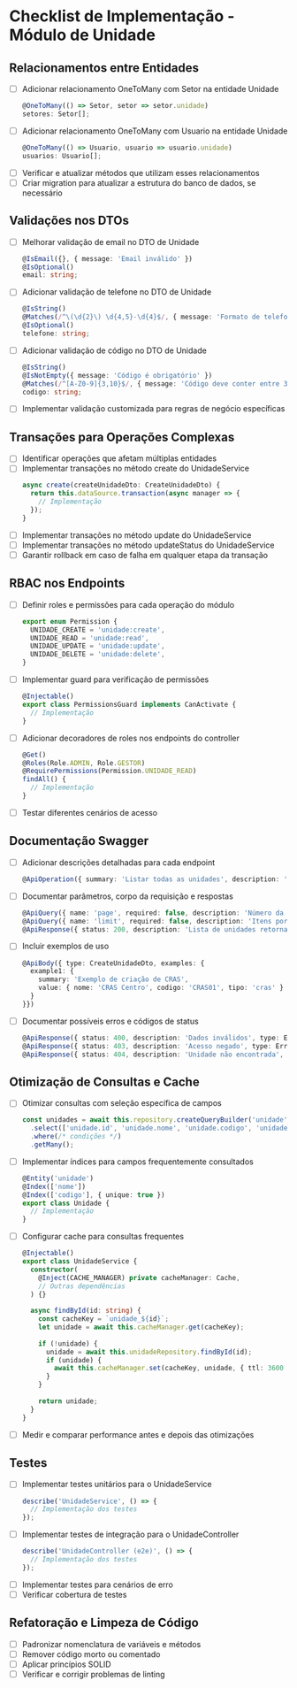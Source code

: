 # Checklist de Implementação - Módulo de Unidade

## Relacionamentos entre Entidades

- [ ] Adicionar relacionamento OneToMany com Setor na entidade Unidade
  ```typescript
  @OneToMany(() => Setor, setor => setor.unidade)
  setores: Setor[];
  ```
- [ ] Adicionar relacionamento OneToMany com Usuario na entidade Unidade
  ```typescript
  @OneToMany(() => Usuario, usuario => usuario.unidade)
  usuarios: Usuario[];
  ```
- [ ] Verificar e atualizar métodos que utilizam esses relacionamentos
- [ ] Criar migration para atualizar a estrutura do banco de dados, se necessário

## Validações nos DTOs

- [ ] Melhorar validação de email no DTO de Unidade
  ```typescript
  @IsEmail({}, { message: 'Email inválido' })
  @IsOptional()
  email: string;
  ```
- [ ] Adicionar validação de telefone no DTO de Unidade
  ```typescript
  @IsString()
  @Matches(/^\(\d{2}\) \d{4,5}-\d{4}$/, { message: 'Formato de telefone inválido. Use (XX) XXXXX-XXXX' })
  @IsOptional()
  telefone: string;
  ```
- [ ] Adicionar validação de código no DTO de Unidade
  ```typescript
  @IsString()
  @IsNotEmpty({ message: 'Código é obrigatório' })
  @Matches(/^[A-Z0-9]{3,10}$/, { message: 'Código deve conter entre 3 e 10 caracteres alfanuméricos maiúsculos' })
  codigo: string;
  ```
- [ ] Implementar validação customizada para regras de negócio específicas

## Transações para Operações Complexas

- [ ] Identificar operações que afetam múltiplas entidades
- [ ] Implementar transações no método create do UnidadeService
  ```typescript
  async create(createUnidadeDto: CreateUnidadeDto) {
    return this.dataSource.transaction(async manager => {
      // Implementação
    });
  }
  ```
- [ ] Implementar transações no método update do UnidadeService
- [ ] Implementar transações no método updateStatus do UnidadeService
- [ ] Garantir rollback em caso de falha em qualquer etapa da transação

## RBAC nos Endpoints

- [ ] Definir roles e permissões para cada operação do módulo
  ```typescript
  export enum Permission {
    UNIDADE_CREATE = 'unidade:create',
    UNIDADE_READ = 'unidade:read',
    UNIDADE_UPDATE = 'unidade:update',
    UNIDADE_DELETE = 'unidade:delete',
  }
  ```
- [ ] Implementar guard para verificação de permissões
  ```typescript
  @Injectable()
  export class PermissionsGuard implements CanActivate {
    // Implementação
  }
  ```
- [ ] Adicionar decoradores de roles nos endpoints do controller
  ```typescript
  @Get()
  @Roles(Role.ADMIN, Role.GESTOR)
  @RequirePermissions(Permission.UNIDADE_READ)
  findAll() {
    // Implementação
  }
  ```
- [ ] Testar diferentes cenários de acesso

## Documentação Swagger

- [ ] Adicionar descrições detalhadas para cada endpoint
  ```typescript
  @ApiOperation({ summary: 'Listar todas as unidades', description: 'Retorna uma lista paginada de unidades com opções de filtro' })
  ```
- [ ] Documentar parâmetros, corpo da requisição e respostas
  ```typescript
  @ApiQuery({ name: 'page', required: false, description: 'Número da página', type: Number })
  @ApiQuery({ name: 'limit', required: false, description: 'Itens por página', type: Number })
  @ApiResponse({ status: 200, description: 'Lista de unidades retornada com sucesso', type: UnidadePaginatedResponseDto })
  ```
- [ ] Incluir exemplos de uso
  ```typescript
  @ApiBody({ type: CreateUnidadeDto, examples: { 
    example1: { 
      summary: 'Exemplo de criação de CRAS', 
      value: { nome: 'CRAS Centro', codigo: 'CRAS01', tipo: 'cras' } 
    } 
  }})
  ```
- [ ] Documentar possíveis erros e códigos de status
  ```typescript
  @ApiResponse({ status: 400, description: 'Dados inválidos', type: ErrorResponseDto })
  @ApiResponse({ status: 403, description: 'Acesso negado', type: ErrorResponseDto })
  @ApiResponse({ status: 404, description: 'Unidade não encontrada', type: ErrorResponseDto })
  ```

## Otimização de Consultas e Cache

- [ ] Otimizar consultas com seleção específica de campos
  ```typescript
  const unidades = await this.repository.createQueryBuilder('unidade')
    .select(['unidade.id', 'unidade.nome', 'unidade.codigo', 'unidade.tipo'])
    .where(/* condições */)
    .getMany();
  ```
- [ ] Implementar índices para campos frequentemente consultados
  ```typescript
  @Entity('unidade')
  @Index(['nome'])
  @Index(['codigo'], { unique: true })
  export class Unidade {
    // Implementação
  }
  ```
- [ ] Configurar cache para consultas frequentes
  ```typescript
  @Injectable()
  export class UnidadeService {
    constructor(
      @Inject(CACHE_MANAGER) private cacheManager: Cache,
      // Outras dependências
    ) {}
    
    async findById(id: string) {
      const cacheKey = `unidade_${id}`;
      let unidade = await this.cacheManager.get(cacheKey);
      
      if (!unidade) {
        unidade = await this.unidadeRepository.findById(id);
        if (unidade) {
          await this.cacheManager.set(cacheKey, unidade, { ttl: 3600 });
        }
      }
      
      return unidade;
    }
  }
  ```
- [ ] Medir e comparar performance antes e depois das otimizações

## Testes

- [ ] Implementar testes unitários para o UnidadeService
  ```typescript
  describe('UnidadeService', () => {
    // Implementação dos testes
  });
  ```
- [ ] Implementar testes de integração para o UnidadeController
  ```typescript
  describe('UnidadeController (e2e)', () => {
    // Implementação dos testes
  });
  ```
- [ ] Implementar testes para cenários de erro
- [ ] Verificar cobertura de testes

## Refatoração e Limpeza de Código

- [ ] Padronizar nomenclatura de variáveis e métodos
- [ ] Remover código morto ou comentado
- [ ] Aplicar princípios SOLID
- [ ] Verificar e corrigir problemas de linting
